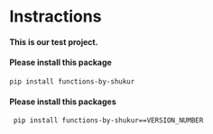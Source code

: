 # Instractions

#### This is our test project.

#### Please install this package
```
pip install functions-by-shukur
```

#### Please install this packages
```
 pip install functions-by-shukur==VERSION_NUMBER
```